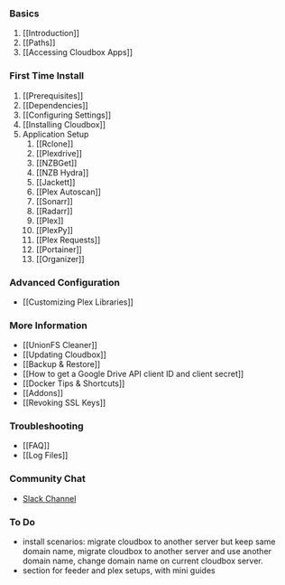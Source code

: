 ### Basics ###
1. [[Introduction]]
1. [[Paths]]
1. [[Accessing Cloudbox Apps]]

### First Time Install ###
1. [[Prerequisites]]
1. [[Dependencies]]
1. [[Configuring Settings]]
1. [[Installing Cloudbox]]
1. Application Setup
    1. [[Rclone]]
    1. [[Plexdrive]]
    1. [[NZBGet]]
    1. [[NZB Hydra]]
    1. [[Jackett]]
    1. [[Plex Autoscan]]
    1. [[Sonarr]]
    1. [[Radarr]]
    1. [[Plex]]
    1. [[PlexPy]]
    1. [[Plex Requests]]
    1. [[Portainer]]
    1. [[Organizer]]

### Advanced Configuration ###
- [[Customizing Plex Libraries]]

### More Information ###
- [[UnionFS Cleaner]]
- [[Updating Cloudbox]]
- [[Backup & Restore]]
- [[How to get a Google Drive API client ID and client secret]]
- [[Docker Tips & Shortcuts]]
- [[Addons]]
- [[Revoking SSL Keys]]

### Troubleshooting ###
- [[FAQ]]
- [[Log Files]]

### Community Chat ###
- [Slack Channel](https://join.slack.com/t/cloud-box/shared_invite/MjM1NTI2OTEwMzIyLTE1MDQzOTAyNDAtYWNhOWY2NzNiZA)


### To Do ###
- install scenarios: migrate cloudbox to another server but keep same domain name, migrate cloudbox to another server and use another domain name, change domain name on current cloudbox server.
- section for feeder and plex setups, with mini guides